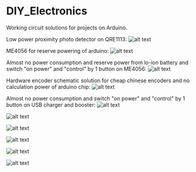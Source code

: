 # DIY_Electronics
Working circuit solutions for projects on Arduino.

Low power proximity photo detector on QRE1113:
![alt text](https://github.com/EgorichKiev/DIY_Electronics/blob/master/DSC_6026.JPG)

ME4056 for reserve powering of arduino:
![alt text](https://github.com/EgorichKiev/DIY_Electronics/blob/master/ME4056.jpg)

Almost no power consumption and reserve power from lo-ion battery and switch "on power" and "control" by 1 button on ME4056:
![alt text](https://github.com/EgorichKiev/DIY_Electronics/blob/master/DSC_6029.JPG)

Hardware encoder schematic solution for cheap chinese encoders and no calculation power of arduino chip:
![alt text](https://github.com/EgorichKiev/DIY_Electronics/blob/master/DSC_6030.JPG)

Almost no power consumption and switch "on power" and "control" by 1 button on USB charger and booster:
![alt text](https://github.com/EgorichKiev/DIY_Electronics/blob/master/_20190217_194517.JPG)

![alt text](https://github.com/EgorichKiev/DIY_Electronics/blob/master/DSC_6038.JPG)

![alt text](https://github.com/EgorichKiev/DIY_Electronics/blob/master/DSC_6039.JPG)

![alt text](https://github.com/EgorichKiev/DIY_Electronics/blob/master/DSC_6035.JPG)

![alt text](https://github.com/EgorichKiev/DIY_Electronics/blob/master/DSC_6036.JPG)

![alt text](https://github.com/EgorichKiev/DIY_Electronics/blob/master/DSC_6041.JPG)
